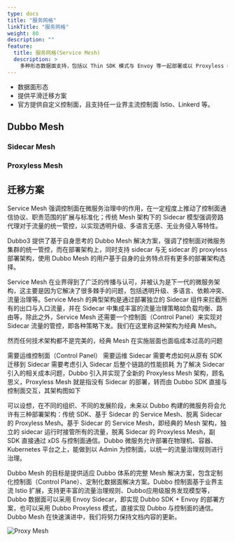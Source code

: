 ```yaml
---
type: docs
title: "服务网格"
linkTitle: "服务网格"
weight: 80
description: ""
feature:
  title: 服务网格(Service Mesh)
  description: >
    多种形态数据面支持，包括以 Thin SDK 模式与 Envoy 等一起部署或以 Proxyless 模式独立部署，所有模式均可以开源标准方式无缝接入 Istio、Consul 等服务治理体系。
---
```



* 数据面形态
* 提供平滑迁移方案
* 官方提供自定义控制面，且支持任一业界主流控制面 Istio、Linkerd 等。

## Dubbo Mesh

### Sidecar Mesh

### Proxyless Mesh

## 迁移方案


Service Mesh 强调控制面在微服务治理中的作用，在一定程度上推动了控制面通信协议、职责范围的扩展与标准化；传统 Mesh 架构下的 Sidecar 模型强调旁路代理对于流量的统一管控，以实现透明升级、多语言无感、无业务侵入等特性。

Dubbo3 提供了基于自身思考的 Dubbo Mesh 解决方案，强调了控制面对微服务集群的统一管控，而在部署架构上，同时支持 sidecar 与无 sidecar 的 proxyless 部署架构，使用 Dubbo Mesh 的用户基于自身的业务特点将有更多的部署架构选择。


Service Mesh 在业界得到了广泛的传播与认可，并被认为是下一代的微服务架构，这主要是因为它解决了很多棘手的问题，包括透明升级、多语言、依赖冲突、流量治理等。Service Mesh 的典型架构是通过部署独立的 Sidecar 组件来拦截所有的出口与入口流量，并在 Sidecar 中集成丰富的流量治理策略如负载均衡、路由等，除此之外，Service Mesh 还需要一个控制面（Control Panel）来实现对 Sidecar 流量的管控，即各种策略下发。我们在这里称这种架构为经典 Mesh。

然而任何技术架构都不是完美的，经典 Mesh 在实施层面也面临成本过高的问题

需要运维控制面（Control Panel）
需要运维 Sidecar
需要考虑如何从原有 SDK 迁移到 Sidecar
需要考虑引入 Sidecar 后整个链路的性能损耗
为了解决 Sidecar 引入的相关成本问题，Dubbo 引入并实现了全新的 Proxyless Mesh 架构，顾名思义，Proxyless Mesh 就是指没有 Sidecar 的部署，转而由 Dubbo SDK 直接与控制面交互，其架构图如下

可以设想，在不同的组织、不同的发展阶段，未来以 Dubbo 构建的微服务将会允许有三种部署架构：传统 SDK、基于 Sidecar 的 Service Mesh、脱离 Sidecar 的 Proxyless Mesh。基于 Sidecar 的 Service Mesh，即经典的 Mesh 架构，独立的 sidecar 运行时接管所有的流量，脱离 Sidecar 的 Proxyless Mesh，副 SDK 直接通过 xDS 与控制面通信。Dubbo 微服务允许部署在物理机、容器、Kubernetes 平台之上，能做到以 Admin 为控制面，以统一的流量治理规则进行治理。

Dubbo Mesh 的目标是提供适应 Dubbo 体系的完整 Mesh 解决方案，包含定制化控制面（Control Plane）、定制化数据面解决方案。Dubbo 控制面基于业界主流 Istio 扩展，支持更丰富的流量治理规则、Dubbo应用级服务发现模型等，Dubbo 数据面可以采用 Envoy Sidecar，即实现 Dubbo SDK + Envoy 的部署方案，也可以采用 Dubbo Proxyless 模式，直接实现 Dubbo 与控制面的通信。Dubbo Mesh 在快速演进中，我们将努力保持文档内容的更新。

![Proxy Mesh]()

![]()
